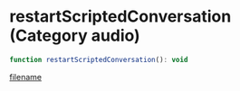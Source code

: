 # restartScriptedConversation (Category audio)

```js
function restartScriptedConversation(): void
```

[filename](restartScriptedConversation_m.md ':include')